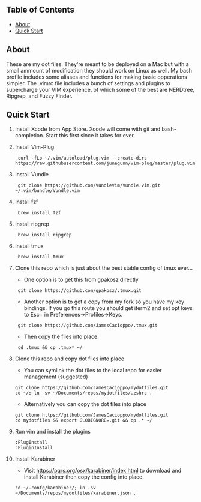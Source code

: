 ## Table of Contents

- [About](#about)
- [Quick Start](#quick-start)

## About

These are my dot files.  They're meant to be deployed on a Mac but with a small
ammount of modification they should work on Linux as well.  My bash profile
includes some aliases and functions for making basic opperations simpler.  The
.vimrc file includes a bunch of settings and plugins to supercharge your VIM
experience, of which some of the best are NERDtree, Ripgrep, and Fuzzy Finder.

## Quick Start

1. Install Xcode from App Store.  Xcode will come with git and bash-completion. Start this first since it takes for ever.

2. Install Vim-Plug

    ` curl -fLo ~/.vim/autoload/plug.vim --create-dirs https://raw.githubusercontent.com/junegunn/vim-plug/master/plug.vim`

3. Install Vundle

    ` git clone https://github.com/VundleVim/Vundle.vim.git ~/.vim/bundle/Vundle.vim`

4. Install fzf

    ` brew install fzf`

5. Install ripgrep

    ` brew install ripgrep`

6. Install tmux

    ` brew install tmux`    

7. Clone this repo which is just about the best stable config of tmux ever...

    - One option is to get this from gpakosz directly 

    ` git clone https://github.com/gpakosz/.tmux.git`

    - Another option is to get a copy from my fork so you have my key bindings. If you go this route you should get iterm2 and set opt keys to Esc+ in Preferences->Profiles->Keys.

    ` git clone https://github.com/JamesCacioppo/.tmux.git`

    - Then copy the files into place

    ` cd .tmux && cp .tmux* ~/`

8. Clone this repo and copy dot files into place

    - You can symlink the dot files to the local repo for easier management (suggested)

    ```
    git clone https://github.com/JamesCacioppo/mydotfiles.git
    cd ~/; ln -sv ~/Documents/repos/mydotfiles/.zshrc .
    ```
    - Alternatively you can copy the dot files into place

    ```
    git clone https://github.com/JamesCacioppo/mydotfiles.git
    cd mydotfiles && export GLOBIGNORE=.git && cp .* ~/
    ```

9. Run vim and install the plugins

    ```
    :PlugInstall
    :PluginInstall
    ```

10. Install Karabiner

    - Visit https://pqrs.org/osx/karabiner/index.html to download and install Karabiner then copy the config into place.

    ```
    cd ~/.confg/karabiner/; ln -sv ~/Documents/repos/mydotfiles/karabiner.json .
    ```
